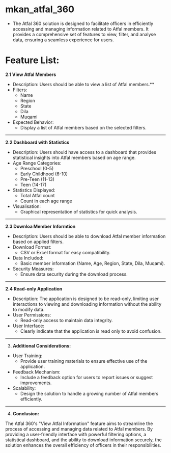 # mkan_atfal_360

- The Atfal 360 solution is designed to facilitate officers in efficiently accessing and managing information related to Atfal members. It provides a comprehensive set of features to view, filter, and analyse data, ensuring a seamless experience for users.
# Feature List:
**2.1 View Atfal Members**
- Description: Users should be able to view a list of Atfal members.**
- Filters:
    - Name
    - Region
    - State
    - Dila
    - Muqami
- Expected Behavior:
    - Display a list of Atfal members based on the selected filters.
***
**2.2 Dashboard with Statistics**
- Description: Users should have access to a dashboard that provides statistical insights into Atfal members based on age range.
- Age Range Categories:
    - Preschool (0-5)
    - Early Childhood (6-10)
    - Pre-Teen (11-13)
    - Teen (14-17)
- Statistics Displayed:
    - Total Atfal count
    - Count in each age range
- Visualisation:
    - Graphical representation of statistics for quick analysis.
***
**2.3 Downloa Member Informtion**
- Description: Users should be able to download Atfal member information based on applied filters.
- Download Format:
    - CSV or Excel format for easy compatibility.
- Data Included:
    - Basic member information (Name, Age, Region, State, Dila, Muqami).
- Security Measures:
    - Ensure data security during the download process.
***
**2.4 Read-only Application**
- Description: The application is designed to be read-only, limiting user interactions to viewing and downloading information without the ability to modify data.
- User Permissions:
    - Read-only access to maintain data integrity.
- User Interface:
    - Clearly indicate that the application is read only to avoid confusion.
***
3. **Additional Considerations:**
- User Training:
    - Provide user training materials to ensure effective use of the application.
- Feedback Mechanism:
    - Include a feedback option for users to report issues or suggest improvements.
- Scalability:
    - Design the solution to handle a growing number of Atfal members efficiently.
***
4. **Conclusion:**

The Atfal 360's "View Atfal Information" feature aims to streamline the process of accessing and managing data related to Atfal members. By providing a user-friendly interface with powerful filtering options, a statistical dashboard, and the ability to download information securely, the solution enhances the overall efficiency of officers in their responsibilities.
